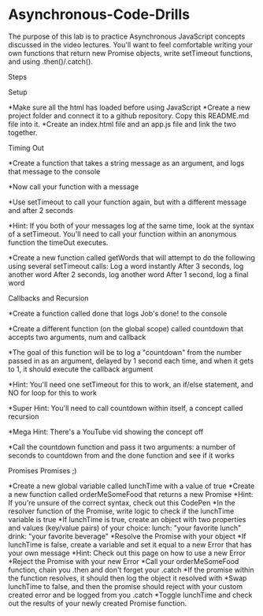 # Asynchronous-Code-Drills

The purpose of this lab is to practice Asynchronous JavaScript concepts discussed in the video lectures. You'll want to feel comfortable writing your own functions that return new Promise objects, write setTimeout functions, and using .then()/.catch().

Steps

Setup

*Make sure all the html has loaded before using JavaScript
*Create a new project folder and connect it to a github repository. Copy this README.md file into it.
*Create an index.html file and an app.js file and link the two together.

Timing Out

*Create a function that takes a string message as an argument, and logs that message to the console

*Now call your function with a message

*Use setTimeout to call your function again, but with a different message and after 2 seconds

*Hint: If you both of your messages log at the same time, look at the syntax of a setTimeout. You'll need to call your function within an anonymous function the timeOut executes.

*Create a new function called getWords that will attempt to do the following using several setTimeout calls:
Log a word instantly
After 3 seconds, log another word
After 2 seconds, log another word
After 1 second, log a final word

Callbacks and Recursion

*Create a function called done that logs Job's done! to the console

*Create a different function (on the global scope) called countdown that accepts two arguments, num and callback

*The goal of this function will be to log a "countdown" from the number passed in as an argument, delayed by 1 second each time, and when it gets to 1, it should execute the callback argument

*Hint: You'll need one setTimeout for this to work, an if/else statement, and NO for loop for this to work

*Super Hint: You'll need to call countdown within itself, a concept called recursion

*Mega Hint: There's a YouTube vid showing the concept off

*Call the countdown function and pass it two arguments: a number of seconds to countdown from and the done function and see if it works

Promises Promises ;)

*Create a new global variable called lunchTime with a value of true
*Create a new function called orderMeSomeFood that returns a new Promise
*Hint: If you're unsure of the correct syntax, check out this CodePen
*In the resolver function of the Promise, write logic to check if the lunchTime variable is true
*If lunchTime is true, create an object with two properties and values (key/value pairs) of your choice:
lunch: "your favorite lunch"
drink: "your favorite beverage"
*Resolve the Promise with your object
*If lunchTime is false, create a variable and set it equal to a new Error that has your own message
*Hint: Check out this page on how to use a new Error
*Reject the Promise with your new Error
*Call your orderMeSomeFood function, chain you .then and don't forget your .catch
*If the promise within the function resolves, it should then log the object it resolved with
*Swap lunchTime to false, and then the promise should reject with your custom created error and be logged from you .catch
*Toggle lunchTime and check out the results of your newly created Promise function.